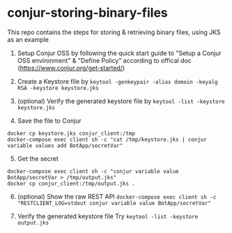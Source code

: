# conjur-storing-binary-files

This repo contains the steps for storing & retrieving binary files, using JKS as an example

1. Setup Conjur OSS by following the quick start guide to "Setup a Conjur OSS environment" & "Define Policy" according to offical doc (https://www.conjur.org/get-started/)

2. Create a Keystore file by `keytool -genkeypair -alias domain -keyalg RSA -keystore keystore.jks` 

3. (optional) Verify the generated keystore file by `keytool -list -keystore keystore.jks`
   
4. Save the file to Conjur
```
docker cp keystore.jks conjur_client:/tmp
docker-compose exec client sh -c "cat /tmp/keystore.jks | conjur variable values add BotApp/secretVar"
```

5. Get the secret
```
docker-compose exec client sh -c "conjur variable value BotApp/secretVar > /tmp/output.jks"
docker cp conjur_client:/tmp/output.jks .
```

6. (optional) Show the raw REST API `docker-compose exec client sh -c "RESTCLIENT_LOG=stdout conjur variable value BotApp/secretVar"`

7. Verify the generated keystore file
   Try `keytool -list -keystore output.jks`
